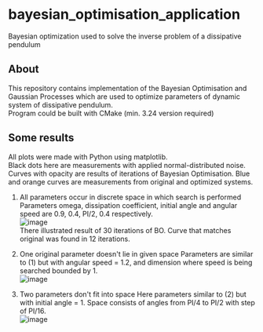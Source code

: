 # bayesian_optimisation_application
Bayesian optimization used to solve the inverse problem of a dissipative pendulum

## About
This repository contains implementation of the Bayesian Optimisation and Gaussian Processes which are used to optimize parameters of dynamic system of dissipative pendulum. <br>
Program could be built with CMake (min. 3.24 version required) <br>

## Some results
All plots were made with Python using matplotlib. <br>
Black dots here are measurements with applied normal-distributed noise. Curves with opacity are results of iterations of Bayesian Optimisation. 
Blue and orange curves are measurements from original and optimized systems. <br>

1. All parameters occur in discrete space in which search is performed
Parameters omega, dissipation coefficient, initial angle and angular speed are 0.9, 0.4, PI/2, 0.4 respectively.<br>
![image](https://user-images.githubusercontent.com/99137907/236603685-f47ca335-f57e-4690-b938-d79979687115.png) <br>
There illustrated result of 30 iterations of BO. Curve that matches original was found in 12 iterations.

2. One original parameter doesn't lie in given space
Parameters are similar to (1) but with angular speed = 1.2, and dimension where speed is being searched bounded by 1. <br>
![image](https://user-images.githubusercontent.com/99137907/236605473-2b507794-0853-45d9-bb52-0721c73de3b4.png)

3. Two parameters don't fit into space
Here parameters similar to (2) but with initial angle = 1. Space consists of angles from PI/4 to PI/2 with step of PI/16. <br>
![image](https://user-images.githubusercontent.com/99137907/236605845-581083ae-5d13-4339-9c71-1e6a052f83b3.png)

